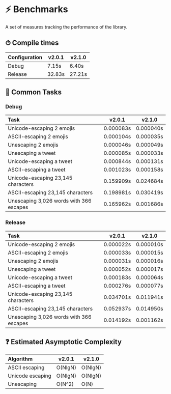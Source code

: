 # ⚡ Benchmarks

A set of measures tracking the performance of the library.

## ⏱ Compile times

| Configuration | v2.0.1 | v2.1.0 |
|:---|---|---|
| Debug | 7.15s | 6.40s |
| Release | 32.83s | 27.21s |

## 🤖 Common Tasks

### Debug

| Task | v2.0.1 | v2.1.0 |
|:---|---|---|
| Unicode-escaping 2 emojis | 0.000083s | 0.000040s |
| ASCII-escaping 2 emojis | 0.000104s | 0.000035s |
| Unescaping 2 emojis | 0.000046s | 0.000049s |
| Unescaping a tweet | 0.000085s | 0.000033s |
| Unicode-escaping a tweet | 0.000844s | 0.000131s |
| ASCII-escaping a tweet | 0.001023s | 0.000158s |
| Unicode-escaping 23,145 characters | 0.159909s | 0.024684s |
| ASCII-escaping 23,145 characters | 0.198981s | 0.030419s |
| Unescaping 3,026 words with 366 escapes | 0.165962s | 0.001686s |

### Release

| Task | v2.0.1 | v2.1.0 |
|:---|---|---|
| Unicode-escaping 2 emojis | 0.000022s | 0.000010s |
| ASCII-escaping 2 emojis | 0.000033s | 0.000015s |
| Unescaping 2 emojis | 0.000031s | 0.000016s |
| Unescaping a tweet | 0.000052s | 0.000017s |
| Unicode-escaping a tweet | 0.000183s | 0.000064s |
| ASCII-escaping a tweet | 0.000276s | 0.000077s |
| Unicode-escaping 23,145 characters | 0.034701s | 0.011941s |
| ASCII-escaping 23,145 characters | 0.052937s | 0.014950s |
| Unescaping 3,026 words with 366 escapes | 0.014192s | 0.001162s |

## ❓ Estimated Asymptotic Complexity

| Algorithm | v2.0.1 | v2.1.0 |
|:---|---|---|
| ASCII escaping | O(NlgN) | O(NlgN) |
| Unicode escaping | O(NlgN) | O(NlgN) |
| Unescaping | O(N^2) | O(N) |